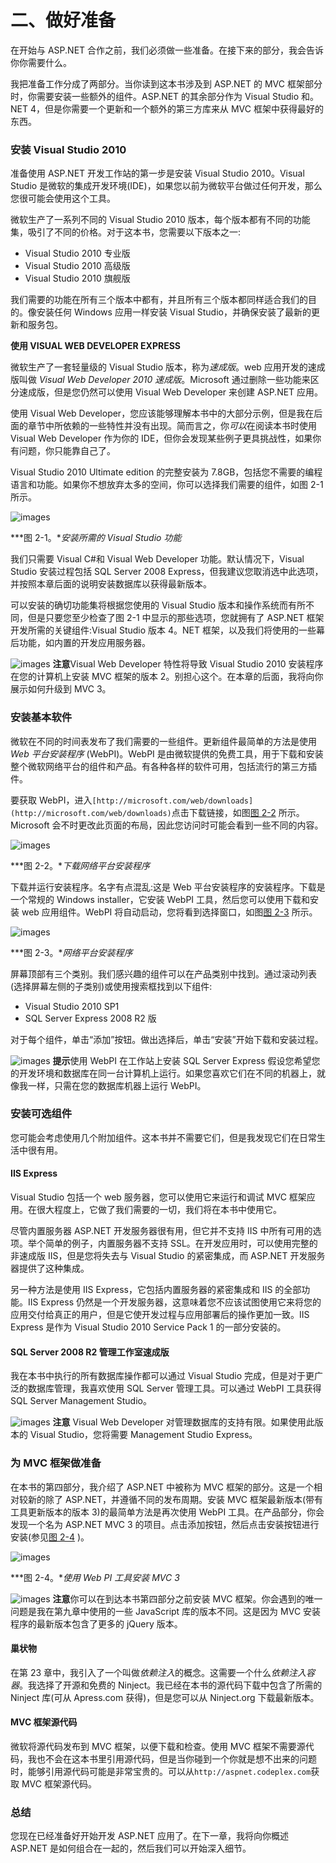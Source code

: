 # 二、做好准备

在开始与 ASP.NET 合作之前，我们必须做一些准备。在接下来的部分，我会告诉你你需要什么。

我把准备工作分成了两部分。当你读到这本书涉及到 ASP.NET 的 MVC 框架部分时，你需要安装一些额外的组件。ASP.NET 的其余部分作为 Visual Studio 和。NET 4，但是你需要一个更新和一个额外的第三方库来从 MVC 框架中获得最好的东西。

### 安装 Visual Studio 2010

准备使用 ASP.NET 开发工作站的第一步是安装 Visual Studio 2010。Visual Studio 是微软的集成开发环境(IDE)，如果您以前为微软平台做过任何开发，那么您很可能会使用这个工具。

微软生产了一系列不同的 Visual Studio 2010 版本，每个版本都有不同的功能集，吸引了不同的价格。对于这本书，您需要以下版本之一:

*   Visual Studio 2010 专业版
*   Visual Studio 2010 高级版
*   Visual Studio 2010 旗舰版

我们需要的功能在所有三个版本中都有，并且所有三个版本都同样适合我们的目的。像安装任何 Windows 应用一样安装 Visual Studio，并确保安装了最新的更新和服务包。

**使用 VISUAL WEB DEVELOPER EXPRESS**

微软生产了一套轻量级的 Visual Studio 版本，称为*速成版*。web 应用开发的速成版叫做 *Visual Web Developer 2010 速成版*。Microsoft 通过删除一些功能来区分速成版，但是您仍然可以使用 Visual Web Developer 来创建 ASP.NET 应用。

使用 Visual Web Developer，您应该能够理解本书中的大部分示例，但是我在后面的章节中所依赖的一些特性并没有出现。简而言之，你*可以*在阅读本书时使用 Visual Web Developer 作为你的 IDE，但你会发现某些例子更具挑战性，如果你有问题，你只能靠自己了。

Visual Studio 2010 Ultimate edition 的完整安装为 7.8GB，包括您不需要的编程语言和功能。如果你不想放弃太多的空间，你可以选择我们需要的组件，如图 2-1 所示。

![images](img/0201.jpg)

***图 2-1。**安装所需的 Visual Studio 功能*

我们只需要 Visual C#和 Visual Web Developer 功能。默认情况下，Visual Studio 安装过程包括 SQL Server 2008 Express，但我建议您取消选中此选项，并按照本章后面的说明安装数据库以获得最新版本。

可以安装的确切功能集将根据您使用的 Visual Studio 版本和操作系统而有所不同，但是只要您至少检查了图 2-1 中显示的那些选项，您就拥有了 ASP.NET 框架开发所需的关键组件:Visual Studio 版本 4。NET 框架，以及我们将使用的一些幕后功能，如内置的开发应用服务器。

![images](img/square.jpg) **注意**Visual Web Developer 特性将导致 Visual Studio 2010 安装程序在您的计算机上安装 MVC 框架的版本 2。别担心这个。在本章的后面，我将向你展示如何升级到 MVC 3。

### 安装基本软件

微软在不同的时间表发布了我们需要的一些组件。更新组件最简单的方法是使用 *Web 平台安装程序* (WebPI)。WebPI 是由微软提供的免费工具，用于下载和安装整个微软网络平台的组件和产品。有各种各样的软件可用，包括流行的第三方插件。

要获取 WebPI，进入`[http://microsoft.com/web/downloads](http://microsoft.com/web/downloads)`点击下载链接，如图[图 2-2](#fig_2_2) 所示。Microsoft 会不时更改此页面的布局，因此您访问时可能会看到一些不同的内容。

![images](img/0202.jpg)

***图 2-2。**下载网络平台安装程序*

下载并运行安装程序。名字有点混乱:这是 Web 平台安装程序的安装程序。下载是一个常规的 Windows installer，它安装 WebPI 工具，然后您可以使用下载和安装 web 应用组件。WebPI 将自动启动，您将看到选择窗口，如图[图 2-3](#fig_2_3) 所示。

![images](img/0203.jpg)

***图 2-3。**网络平台安装程序*

屏幕顶部有三个类别。我们感兴趣的组件可以在产品类别中找到。通过滚动列表(选择屏幕左侧的子类别)或使用搜索框找到以下组件:

*   Visual Studio 2010 SP1
*   SQL Server Express 2008 R2 版

对于每个组件，单击“添加”按钮。做出选择后，单击“安装”开始下载和安装过程。

![images](img/square.jpg) **提示**使用 WebPI 在工作站上安装 SQL Server Express 假设您希望您的开发环境和数据库在同一台计算机上运行。如果您喜欢它们在不同的机器上，就像我一样，只需在您的数据库机器上运行 WebPI。

### 安装可选组件

您可能会考虑使用几个附加组件。这本书并不需要它们，但是我发现它们在日常生活中很有用。

#### IIS Express

Visual Studio 包括一个 web 服务器，您可以使用它来运行和调试 MVC 框架应用。在很大程度上，它做了我们需要的一切，我们将在本书中使用它。

尽管内置服务器 ASP.NET 开发服务器很有用，但它并不支持 IIS 中所有可用的选项。举个简单的例子，内置服务器不支持 SSL。在开发应用时，可以使用完整的非速成版 IIS，但是您将失去与 Visual Studio 的紧密集成，而 ASP.NET 开发服务器提供了这种集成。

另一种方法是使用 IIS Express，它包括内置服务器的紧密集成和 IIS 的全部功能。IIS Express 仍然是一个开发服务器，这意味着您不应该试图使用它来将您的应用交付给真正的用户，但是它使开发过程与应用部署后的操作更加一致。IIS Express 是作为 Visual Studio 2010 Service Pack 1 的一部分安装的。

#### SQL Server 2008 R2 管理工作室速成版

我在本书中执行的所有数据库操作都可以通过 Visual Studio 完成，但是对于更广泛的数据库管理，我喜欢使用 SQL Server 管理工具。可以通过 WebPI 工具获得 SQL Server Management Studio。

![images](img/square.jpg) **注意** Visual Web Developer 对管理数据库的支持有限。如果使用此版本的 Visual Studio，您将需要 Management Studio Express。

### 为 MVC 框架做准备

在本书的第四部分，我介绍了 ASP.NET 中被称为 MVC 框架的部分。这是一个相对较新的除了 ASP.NET，并遵循不同的发布周期。安装 MVC 框架最新版本(带有工具更新版本的版本 3)的最简单方法是再次使用 WebPI 工具。在产品部分，你会发现一个名为 ASP.NET MVC 3 的项目。点击添加按钮，然后点击安装按钮进行安装(参见[图 2-4](#fig_2_4) )。

![images](img/0204.jpg)

***图 2-4。**使用 Web PI 工具安装 MVC 3*

![images](img/square.jpg) **注意**你可以在到达本书第四部分之前安装 MVC 框架。你会遇到的唯一问题是我在第九章中使用的一些 JavaScript 库的版本不同。这是因为 MVC 安装程序的最新版本包含了更多的 jQuery 版本。

#### 巢状物

在第 23 章中，我引入了一个叫做*依赖注入*的概念。这需要一个什么*依赖注入容器*。我选择了开源和免费的 Ninject。我已经在本书的源代码下载中包含了所需的 Ninject 库(可从 Apress.com 获得)，但是您可以从 Ninject.org 下载最新版本。

#### MVC 框架源代码

微软将源代码发布到 MVC 框架，以便下载和检查。使用 MVC 框架不需要源代码，我也不会在这本书里引用源代码，但是当你碰到一个你就是想不出来的问题时，能够引用源代码可能是非常宝贵的。可以从`http://aspnet.codeplex.com`获取 MVC 框架源代码。

### 总结

您现在已经准备好开始开发 ASP.NET 应用了。在下一章，我将向你概述 ASP.NET 是如何组合在一起的，然后我们可以开始深入细节。